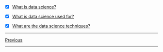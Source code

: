 - [x] [What is data science?](/DataScience/Course1-What-is-Data-Science/ch1-What-is-data-science.md#what-is-data-science)

- [x] [What is data science used for?](/DataScience/Course1-What-is-Data-Science/ch1-What-is-data-science.md#what-is-data-science-used-for)

- [x] [What are the data science techniques?](/DataScience/Course1-What-is-Data-Science/ch1-What-is-data-science.md#what-are-the-data-science-techniques)

----

[Previous](/DataScience/README.md)

----